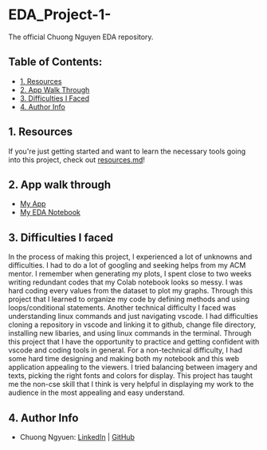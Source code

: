# EDA_Project-1-

The official Chuong Nguyen EDA repository.

## Table of Contents:
- [1. Resources](https://github.com/chuongnguyen26/EDA_Project-1#1-resources)
- [2. App Walk Through](https://github.com/chuongnguyen26/EDA_Project-1#2-app-walk-through)
- [3. Difficulties I Faced](https://github.com/chuongnguyen26/EDA_Project-1#3-difficulties-we-faced)
- [4. Author Info](https://github.com/chuongnguyen26/EDA_Project-1#4-author-info)

## 1. Resources

If you're just getting started and want to learn the necessary tools going into this project, check out [resources.md](https://github.com/chuongnguyen26/EDA_Project-1/blob/main/resources.md)!

## 2. App walk through

- [My App](https://chuongnguyen26-eda-project-1-application-n7yexu.streamlit.app)
- [My EDA Notebook](https://colab.research.google.com/drive/1l1YneB566cPlTLWdKPvpY4jME4FYLg85#scrollTo=2a6gQsQlMnEo&uniqifier=1)

## 3. Difficulties I faced

In the process of making this project, I experienced a lot of unknowns and difficulties. I had to do a lot of googling and seeking helps from my ACM mentor. I remember when generating my plots, I spent close to two weeks writing redundant codes that my Colab notebook looks so messy. I was hard coding every values from the dataset to plot my graphs. Through this project that I learned to organize my code by defining methods and using loops/conditional statements. Another technical difficulty I faced was understanding linux commands and just navigating vscode. I had difficulties cloning a repository in vscode and linking it to github, change file directory, installing new libaries, and using linux commands in the terminal. Through this project that I have the opportunity to practice and getting confident with vscode and coding tools in general. For a non-technical difficulty, I had some hard time designing and making both my notebook and this web application appealing to the viewers. I tried balancing between imagery and texts, picking the right fonts and colors for display. This project has taught me the non-cse skill that I think is very helpful in displaying my work to the audience in the most appealing and easy understand.

## 4. Author Info

- Chuong Ngyuen:            [LinkedIn](https://www.linkedin.com/in/chuong-nguyen-profile) | [GitHub](https://github.com/chuongnguyen26)
         

